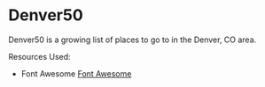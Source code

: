# Denver50

Denver50 is a growing list of places to go to in the Denver, CO area.

Resources Used:
- Font Awesome [Font Awesome](http://fontawesome.io/ "Font Awesome")